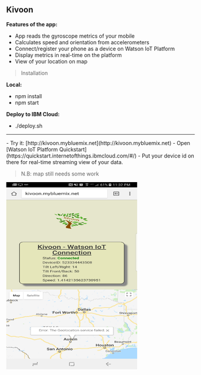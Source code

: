## Kivoon

**Features of the app:**
- App reads the gyroscope metrics of your mobile
- Calculates speed and orientation from accelerometers
- Connect/register your phone as a device on Watson IoT Platform
- Display metrics in real-time on the platform
- View of your location on map

> Installation

**Local:**
- npm install
- npm start

**Deploy to IBM Cloud:**
- ./deploy.sh

<hr>
- Try it: [http://kivoon.mybluemix.net](http://kivoon.mybluemix.net)
- Open [Watson IoT Platform Quickstart](https://quickstart.internetofthings.ibmcloud.com/#/)
- Put your device id on there for real-time streaming view of your data.



> N.B: map still needs some work

<img src="https://raw.githubusercontent.com/hovig/kivoon/master/public/img/kivoon.jpg" width="350" height="500">
